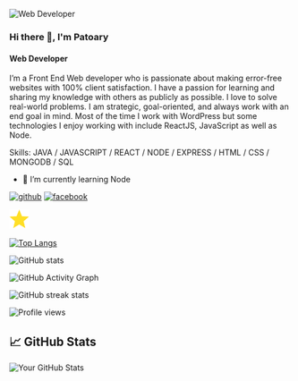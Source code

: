![Web Developer](https://cutewallpaper.org/23/web-development-wallpaper-hd/be-your-full-stack-web-developer-and-build-your-complete-website-by-pratim440-fiverr.png)
### Hi there 👋, I'm Patoary
#### Web Developer


I’m a Front End Web developer who is passionate about making error-free websites with 100% client satisfaction. I have a passion for learning and sharing my knowledge with others as publicly as possible. I love to solve real-world problems. I am strategic, goal-oriented, and always work with an end goal in mind. Most of the time I work with WordPress but some technologies I enjoy working with include ReactJS, JavaScript as well as Node.

Skills: JAVA / JAVASCRIPT / REACT / NODE / EXPRESS / HTML / CSS / MONGODB / SQL

- 🌱 I’m currently learning Node 


[<img src='https://cdn.jsdelivr.net/npm/simple-icons@3.0.1/icons/github.svg' alt='github' height='40'>](https://github.com/Patoary)  [<img src='https://cdn.jsdelivr.net/npm/simple-icons@3.0.1/icons/facebook.svg' alt='facebook' height='40'>](https://www.facebook.com/people/Zahidul-Islam-Patoary/100007474845908/)  

<a href='https://stars.github.com/'><img src='https://raw.githubusercontent.com/acervenky/animated-github-badges/master/assets/starbadge.gif' width='35' height='35'></a> 

[![Top Langs](https://github-readme-stats.vercel.app/api/top-langs/?username=Patoary)](https://github.com/anuraghazra/github-readme-stats)

![GitHub stats](https://github-readme-stats.vercel.app/api?username=Patoary&show_icons=true)  

![GitHub Activity Graph](https://activity-graph.herokuapp.com/graph?username=Patoary)  

![GitHub streak stats](https://github-readme-streak-stats.herokuapp.com/?user=Patoary)  

![Profile views](https://gpvc.arturio.dev/Patoary)  

## 📈 GitHub Stats
![Your GitHub Stats](https://github-readme-stats.vercel.app/api?username=yourusername&show_icons=true&theme=radical)


